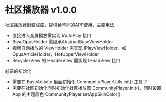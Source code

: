 # 社区播放器 v1.0.0
社区播放器封装成库，提供给不同的APP使用，主要用法
- 直接进入全屏播放需实现 IAutoPlay 接口
- BaseOpusHolder 需继承AbstractBaseViewHolder
- 视频自动播放的 ViewHolder 需实现 IPlayViewHolder，如 OpusArticleHolder，HotUpperViewHolder
- RecyclerView 的 HeaderView 需实现 IHeadView 接口

必要的初始化
- 需要在 BaseActivity 里面初始化 CommunityPlayerUtils.init() 工具了
- 需要在社区初始化同时初始化社区播放器 CommunityPlayer.init()，同时设置 App 的主题颜色 CommunityPlayer.setAppSkinColor();

